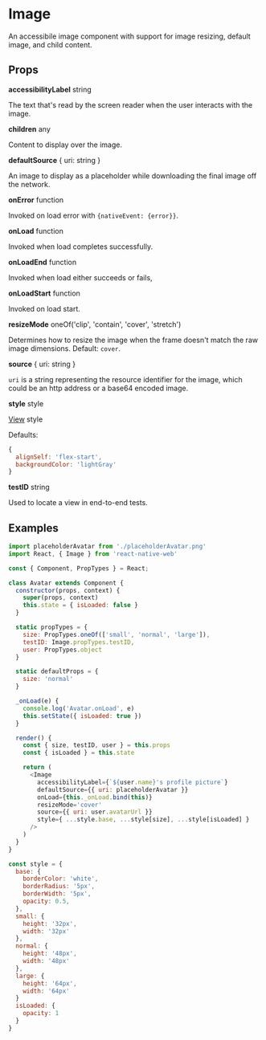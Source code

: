# Image

An accessibile image component with support for image resizing, default image,
and child content.

## Props

**accessibilityLabel** string

The text that's read by the screen reader when the user interacts with the image.

**children** any

Content to display over the image.

**defaultSource** { uri: string }

An image to display as a placeholder while downloading the final image off the network.

**onError** function

Invoked on load error with `{nativeEvent: {error}}`.

**onLoad** function

Invoked when load completes successfully.

**onLoadEnd** function

Invoked when load either succeeds or fails,

**onLoadStart** function

Invoked on load start.

**resizeMode** oneOf('clip', 'contain', 'cover', 'stretch')

Determines how to resize the image when the frame doesn't match the raw image
dimensions. Default: `cover`.

**source** { uri: string }

`uri` is a string representing the resource identifier for the image, which
could be an http address or a base64 encoded image.

**style** style

[View](View.md) style

Defaults:

```js
{
  alignSelf: 'flex-start',
  backgroundColor: 'lightGray'
}
```

**testID** string

Used to locate a view in end-to-end tests.

## Examples

```js
import placeholderAvatar from './placeholderAvatar.png'
import React, { Image } from 'react-native-web'

const { Component, PropTypes } = React;

class Avatar extends Component {
  constructor(props, context) {
    super(props, context)
    this.state = { isLoaded: false }
  }

  static propTypes = {
    size: PropTypes.oneOf(['small', 'normal', 'large']),
    testID: Image.propTypes.testID,
    user: PropTypes.object
  }

  static defaultProps = {
    size: 'normal'
  }

  _onLoad(e) {
    console.log('Avatar.onLoad', e)
    this.setState({ isLoaded: true })
  }

  render() {
    const { size, testID, user } = this.props
    const { isLoaded } = this.state

    return (
      <Image
        accessibilityLabel={`${user.name}'s profile picture`}
        defaultSource={{ uri: placeholderAvatar }}
        onLoad={this._onLoad.bind(this)}
        resizeMode='cover'
        source={{ uri: user.avatarUrl }}
        style={ ...style.base, ...style[size], ...style[isLoaded] }
      />
    )
  }
}

const style = {
  base: {
    borderColor: 'white',
    borderRadius: '5px',
    borderWidth: '5px',
    opacity: 0.5,
  },
  small: {
    height: '32px',
    width: '32px'
  },
  normal: {
    height: '48px',
    width: '48px'
  },
  large: {
    height: '64px',
    width: '64px'
  }
  isLoaded: {
    opacity: 1
  }
}
```
